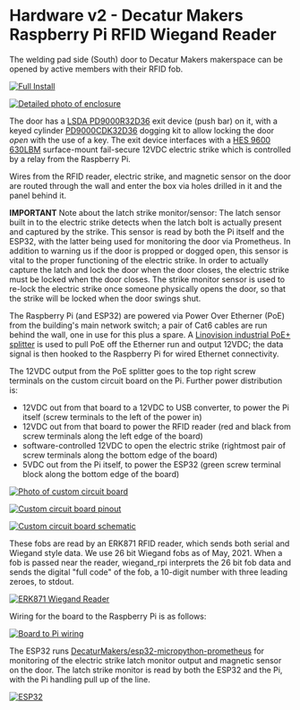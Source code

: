# Hardware v2 - Decatur Makers Raspberry Pi RFID Wiegand Reader

The welding pad side (South) door to Decatur Makers makerspace can be opened by active members with their RFID fob.

[![Full Install](images/v2_enclosure-sm.jpg)](images/v2_enclosure.jpg)

[![Detailed photo of enclosure](images/v2_detail-sm.jpg)](images/v2_detail.jpg)

The door has a [LSDA PD9000R32D36](https://www.lsda.com/lsda-product/lsda-exit-device-panic-36-rim/) exit device (push bar) on it, with a keyed cylinder [PD9000CDK32D36](https://www.lsda.com/lsda-product/lsda-exit-cylinder-dogging-kit-36-lc-stainless-steel/) dogging kit to allow locking the door *open* with the use of a key. The exit device interfaces with a [HES 9600 630LBM](https://www.hesinnovations.com/en/products/electric-strikes/9600-series) surface-mount fail-secure 12VDC electric strike which is controlled by a relay from the Raspberry Pi.

Wires from the RFID reader, electric strike, and magnetic sensor on the door are routed through the wall and enter the box via holes drilled in it and the panel behind it.

**IMPORTANT** Note about the latch strike monitor/sensor: The latch sensor built in to the electric strike detects when the latch bolt is actually present and captured by the strike. This sensor is read by both the Pi itself and the ESP32, with the latter being used for monitoring the door via Prometheus. In addition to warning us if the door is propped or dogged open, this sensor is vital to the proper functioning of the electric strike. In order to actually capture the latch and lock the door when the door closes, the electric strike must be locked when the door closes. The strike monitor sensor is used to re-lock the electric strike once someone physically opens the door, so that the strike will be locked when the door swings shut.

The Raspberry Pi (and ESP32) are powered via Power Over Etherner (PoE) from the building's main network switch; a pair of Cat6 cables are run behind the wall, one in use for this plus a spare. A [Linovision industrial PoE+ splitter](https://www.amazon.com/gp/product/B09BQZ5ZX3/) is used to pull PoE off the Etherner run and output 12VDC; the data signal is then hooked to the Raspberry Pi for wired Ethernet connectivity.

The 12VDC output from the PoE splitter goes to the top right screw terminals on the custom circuit board on the Pi. Further power distribution is:

* 12VDC out from that board to a 12VDC to USB converter, to power the Pi itself (screw terminals to the left of the power in)
* 12VDC out from that board to power the RFID reader (red and black from screw terminals along the left edge of the board)
* software-controlled 12VDC to open the electric strike (rightmost pair of screw terminals along the bottom edge of the board)
* 5VDC out from the Pi itself, to power the ESP32 (green screw terminal block along the bottom edge of the board)

[![Photo of custom circuit board](images/v2_board-sm.jpg)](images/v2_board.jpg)

[![Custom circuit board pinout](images/v2_board_pinout-sm.jpg)](images/v2_board_pinout-sm.jpg)

[![Custom circuit board schematic](images/v2_schematic-sm.jpg)](images/v2_schematic-sm.jpg)

These fobs are read by an ERK871 RFID reader, which sends both serial and Wiegand style data. We use 26 bit Wiegand fobs as of May, 2021. When a fob is passed near the reader, wiegand_rpi interprets the 26 bit fob data and sends the digital "full code" of the fob, a 10-digit number with three leading zeroes, to stdout.

[![ERK871 Wiegand Reader](images/WiegandReader-sm.png)](images/WiegandReader.png)

Wiring for the board to the Raspberry Pi is as follows:

[![Board to Pi wiring](images/v2_pi_pinout-sm.jpg)](images/v2_pi_pinout.jpg)

The ESP32 runs [DecaturMakers/esp32-micropython-prometheus](https://github.com/DecaturMakers/esp32-micropython-prometheus) for monitoring of the electric strike latch monitor output and magnetic sensor on the door. The latch strike monitor is read by both the ESP32 and the Pi, with the Pi handling pull up of the line. 

[![ESP32](images/v2_esp-sm.jpg)](images/v2_esp.jpg)
